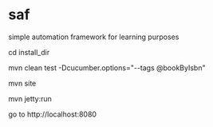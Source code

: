 # saf
simple automation framework for learning purposes

cd install_dir

mvn clean test -Dcucumber.options="--tags @bookByIsbn"

mvn site

mvn jetty:run

go to http://localhost:8080
